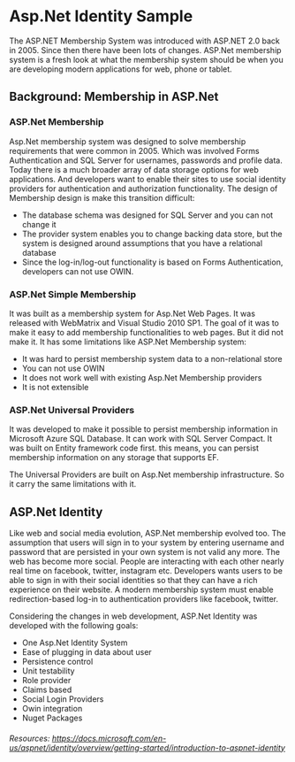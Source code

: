 # Asp.Net Identity Sample

The ASP.NET Membership System was introduced with ASP.NET 2.0 back in 2005. Since then there have been lots of changes. ASP.Net membership system is a fresh look at what the membership system should be when you are developing modern applications for web, phone or tablet.

## Background: Membership in ASP.Net

### ASP.Net Membership

Asp.Net membership system was designed to solve membership requirements that were common in 2005. Which was involved Forms Authentication and SQL Server for usernames, passwords and profile data.
Today there is a much broader array of data storage options for web applications. And developers want to enable their sites to use social identity providers for authentication and authorization functionality. The design of Membership design is make this transition difficult:

* The database schema was designed for SQL Server and you can not change it
* The provider system enables you to change backing data store, but the system is designed around assumptions that you have a relational database
* Since the log-in/log-out functionality is based on Forms Authentication, developers can not use OWIN.  

### ASP.Net Simple Membership

It was built as a membership system for Asp.Net Web Pages.
It was released with WebMatrix and Visual Studio 2010 SP1. The goal of it was to make it easy to add membership functionalities to web pages. But it did not make it.
It has some limitations like ASP.Net Membership system:

* It was hard to persist membership system data to a non-relational store
* You can not use OWIN
* It does not work well with existing Asp.Net Membership providers
* It is not extensible

### ASP.Net Universal Providers

It was developed to make it possible to persist membership information in Microsoft Azure SQL Database. It can work with SQL Server Compact. It was built on Entity framework code first. this means, you can persist membership information on any storage that supports EF.

The Universal Providers are built on Asp.Net membership infrastructure. So it carry the same limitations with it.

## ASP.Net Identity

Like web and social media evolution, ASP.Net membership evolved too. The assumption that users will sign in to your system by entering username and password that are persisted in your own system is not valid any more. The web has become more social. People are interacting with each other nearly real time on facebook, twitter, instagram etc. Developers wants users to be able to sign in with their social identities so that they can have a rich experience on their website. A modern membership system must enable redirection-based log-in to authentication providers like facebook, twitter.

Considering the changes in web development, ASP.Net Identity was developed with the following goals:

* One Asp.Net Identity System
* Ease of plugging in data about user
* Persistence control
* Unit testability
* Role provider
* Claims based
* Social Login Providers
* Owin integration
* Nuget Packages


###### Resources: https://docs.microsoft.com/en-us/aspnet/identity/overview/getting-started/introduction-to-aspnet-identity